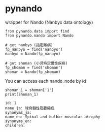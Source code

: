 # pynando

wrapper for Nando (Nanbyo data ontology)

```
from pynando.data import find
from pynando.nando import Nando

# get nanbyo (指定難病)
fp_nanbyo = find('nanbyo')
nanbyo = Nando(fp_nanbyo)

# get shoman (小児特定慢性疾病)
fp_shoman = find('shoman')
shoman = Nando(fp_shoman)
```

You can access each nando_node by id
```
shoman_1 = shoman['1']
print(shoman_1)
```

```
id: 1
name_ja: 球脊髄性筋萎縮症
synonyms_ja:
name_en: Spinal and bulbar muscular atrophy
synonyms_en:
children:
```